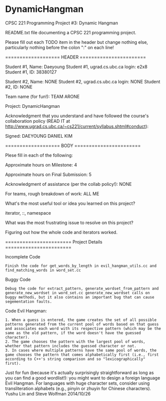 # DynamicHangman
CPSC 221 Programming Project #3: Dynamic Hangman

README.txt file documenting a CPSC 221 programming project.

Please fill out each TODO item in the header but change nothing else,
particularly nothing before the colon ":" on each line!

=================== HEADER =======================

Student #1, Name: Daeyoung
Student #1, ugrad.cs.ubc.ca login: e2x8
Student #1, ID: 38380127

Student #2, Name: NONE
Student #2, ugrad.cs.ubc.ca login: NONE
Student #2, ID: NONE

Team name (for fun!): TEAM ARONE

Project: DynamicHangman

Acknowledgment that you understand and have followed the course's
collaboration policy (READ IT at
http://www.ugrad.cs.ubc.ca/~cs221/current/syllabus.shtml#conduct):

Signed: DAEYOUNG DANIEL KIM

=================== BODY =======================

Plese fill in each of the following:

Approximate hours on Milestone: 4

Approximate hours on Final Submission: 5

Acknowledgment of assistance (per the collab policy!): NONE

For teams, rough breakdown of work: ALL ME

What's the most useful tool or idea you learned on this project? 

iterator, ::, namespace

What was the most frustrating issue to resolve on this project? 

Figuring out how the whole code and iterators worked.



======================= Project Details =======================

Incomplete Code

    Finish the code for get_words_by_length in evil_hangman_utils.cc and find_matching_words in word_set.cc
Buggy Code

    Debug the code for extract_pattern, generate_wordset_from_pattern and generate_new_wordset in word_set.cc generate_new_wordset calls on buggy methods, but it also contains an important bug that can cause segementation faults.

Code Evil Hangman:

    1. When a guess is entered, the game creates the set of all possible patterns generated from the current pool of words based on that guess and associates each word with its respective pattern (which may be the same as the old pattern, if the word doesn't have the guessed character).
    2. The game chooses the pattern with the largest pool of words, whether that pattern includes the guessed character or not.
    3. In cases where multiple patterns have the same pool of words, the game chooses the pattern that comes alphabetically first (i.e., first according to C++'s string comparison and so "lexicographically" first).

Just for fun (because it's actually surprisingly straightforward as long as you can find a good wordlist!): you might want to design a foreign language Evil Hangman. For languages with huge character sets, consider using transliteration alphabets (e.g., pinyin or zhuyin for Chinese characters). Yushu Lin and Steve Wolfman
2014/10/26 
